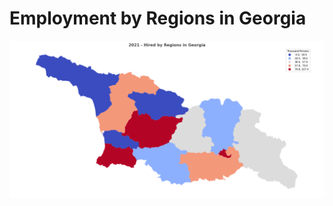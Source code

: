 # Employment by Regions in Georgia

![Map of Employment](https://raw.githubusercontent.com/sentinel-1/employment_map_Georgia/master/map.png "Map of employment by regions in Georgia")
